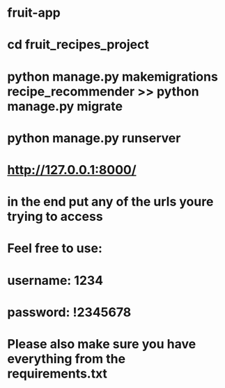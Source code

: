 # fruit-app
# cd fruit_recipes_project
# python manage.py makemigrations recipe_recommender >> python manage.py migrate
# python manage.py runserver

# http://127.0.0.1:8000/
# in the end put any of the urls youre trying to access 

# Feel free to use: 
# username: 1234
# password: !2345678

# Please also make sure you have everything from the requirements.txt